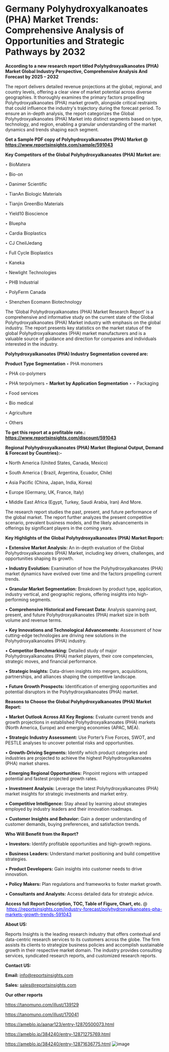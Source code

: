 # Germany Polyhydroxyalkanoates (PHA) Market Trends: Comprehensive Analysis of Opportunities and Strategic Pathways by 2032

<strong>According to a new research report titled Polyhydroxyalkanoates (PHA) Market Global Industry Perspective, Comprehensive Analysis And Forecast by 2025 – 2032</strong>

The report delivers detailed revenue projections at the global, regional, and country levels, offering a clear view of market potential across diverse geographies. It thoroughly examines the primary factors propelling Polyhydroxyalkanoates (PHA) market growth, alongside critical restraints that could influence the industry's trajectory during the forecast period. To ensure an in-depth analysis, the report categorizes the Global Polyhydroxyalkanoates (PHA) Market into distinct segments based on type, technology, and region, enabling a granular understanding of the market dynamics and trends shaping each segment.

<strong>Get a Sample PDF copy of Polyhydroxyalkanoates (PHA) Market </strong><strong>@<a href=https://www.reportsinsights.com/sample/591043 style=color:#0000ff;> https://www.reportsinsights.com/sample/591043</a></strong></font>

<strong>Key Competitors of the Global Polyhydroxyalkanoates (PHA) Market are:</strong>

‣ BioMatera

‣ Bio-on

‣ Danimer Scientific

‣ TianAn Biologic Materials

‣ Tianjin GreenBio Materials

‣ Yield10 Bioscience

‣ Bluepha

‣ Cardia Bioplastics

‣ CJ CheilJedang

‣ Full Cycle Bioplastics

‣ Kaneka

‣ Newlight Technologies

‣ PHB Industrial

‣ PolyFerm Canada

‣ Shenzhen Ecomann Biotechnology

The ‘Global Polyhydroxyalkanoates (PHA) Market Research Report’ is a comprehensive and informative study on the current state of the Global Polyhydroxyalkanoates (PHA) Market industry with emphasis on the global industry. The report presents key statistics on the market status of the global Polyhydroxyalkanoates (PHA) market manufacturers and is a valuable source of guidance and direction for companies and individuals interested in the industry.

<strong>Polyhydroxyalkanoates (PHA) Industry Segmentation covered are:</strong>

<strong>Product Type Segmentation</strong>
‣
PHA monomers

‣ PHA co-polymers

‣ PHA terpolymers
‣ 
<strong>Market by Application Segmentation</strong>
‣
‣  Packaging

‣ Food services

‣ Bio medical

‣ Agriculture

‣ Others

<strong>To get this report at a profitable rate.: <a href=https://www.reportsinsights.com/discount/591043 style=color:#0000ff;>https://www.reportsinsights.com/discount/591043</a></strong></font>

<strong>Regional Polyhydroxyalkanoates (PHA) Market (Regional Output, Demand &amp; Forecast by Countries):-</strong>

• North America (United States, Canada, Mexico)

• South America ( Brazil, Argentina, Ecuador, Chile)

• Asia Pacific (China, Japan, India, Korea)

• Europe (Germany, UK, France, Italy)

• Middle East Africa (Egypt, Turkey, Saudi Arabia, Iran) And More.

The research report studies the past, present, and future performance of the global market. The report further analyzes the present competitive scenario, prevalent business models, and the likely advancements in offerings by significant players in the coming years.

<strong>Key Highlights of the Global Polyhydroxyalkanoates (PHA) Market Report:</strong>

• <strong>Extensive Market Analysis:</strong> An in-depth evaluation of the Global Polyhydroxyalkanoates (PHA) Market, including key drivers, challenges, and opportunities shaping its growth.

• <strong>Industry Evolution:</strong> Examination of how the Polyhydroxyalkanoates (PHA) market dynamics have evolved over time and the factors propelling current trends.

• <strong>Granular Market Segmentation:</strong> Breakdown by product type, application, industry vertical, and geographic regions, offering insights into high-performing segments.

• <strong>Comprehensive Historical and Forecast Data:</strong> Analysis spanning past, present, and future Polyhydroxyalkanoates (PHA) market size in both volume and revenue terms.

• <strong>Key Innovations and Technological Advancements:</strong> Assessment of how cutting-edge technologies are driving new solutions in the Polyhydroxyalkanoates (PHA) industry.

• <strong>Competitor Benchmarking:</strong> Detailed study of major Polyhydroxyalkanoates (PHA) market players, their core competencies, strategic moves, and financial performance.

• <strong>Strategic Insights:</strong> Data-driven insights into mergers, acquisitions, partnerships, and alliances shaping the competitive landscape.

• <strong>Future Growth Prospects:</strong> Identification of emerging opportunities and potential disruptors in the Polyhydroxyalkanoates (PHA) market.

<strong>Reasons to Choose the Global Polyhydroxyalkanoates (PHA) Market Report:</strong>

• <strong>Market Outlook Across All Key Regions:</strong> Evaluate current trends and growth projections in established Polyhydroxyalkanoates (PHA) markets (North America, Europe) and emerging economies (APAC, MEA).

• <strong>Strategic Industry Assessment:</strong> Use Porter’s Five Forces, SWOT, and PESTLE analyses to uncover potential risks and opportunities.

• <strong>Growth-Driving Segments:</strong> Identify which product categories and industries are projected to achieve the highest Polyhydroxyalkanoates (PHA) market shares.

• <strong>Emerging Regional Opportunities:</strong> Pinpoint regions with untapped potential and fastest projected growth rates.

• <strong>Investment Analysis:</strong> Leverage the latest Polyhydroxyalkanoates (PHA) market insights for strategic investments and market entry.

• <strong>Competitive Intelligence:</strong> Stay ahead by learning about strategies employed by industry leaders and their innovation roadmaps.

• <strong>Customer Insights and Behavior:</strong> Gain a deeper understanding of customer demands, buying preferences, and satisfaction trends.

<strong>Who Will Benefit from the Report?</strong>

• <strong>Investors:</strong> Identify profitable opportunities and high-growth regions.

• <strong>Business Leaders:</strong> Understand market positioning and build competitive strategies.

• <strong>Product Developers:</strong> Gain insights into customer needs to drive innovation.

• <strong>Policy Makers:</strong> Plan regulations and frameworks to foster market growth.

• <strong>Consultants and Analysts:</strong> Access detailed data for strategic advice.
</ul>
<strong>Access full Report Description, TOC, Table of Figure, Chart, etc. </strong>@  <a href=https://reportsinsights.com/industry-forecast/polyhydroxyalkanoates-pha-markets-growth-trends-591043 style=color:#0000ff;>https://reportsinsights.com/industry-forecast/polyhydroxyalkanoates-pha-markets-growth-trends-591043</a></font>

<strong><strong>About US</strong>:</strong>

Reports Insights is the leading research industry that offers contextual and data-centric research services to its customers across the globe. The firm assists its clients to strategize business policies and accomplish sustainable growth in their respective market domain. The industry provides consulting services, syndicated research reports, and customized research reports.

<strong>Contact US:</strong>

<p class=""""><b>Email:</b> <a href=mailto:info@reportsinsights.com>info@reportsinsights.com</a></p>
<p class=""""><b>Sales:</b> <a href=mailto:sales@reportsinsights.com>sales@reportsinsights.com</a></p>

<strong>Our other reports</strong>

<a href=https://tanomuno.com/illust/139129>https://tanomuno.com/illust/139129</a>

<a href=https://tanomuno.com/illust/170041>https://tanomuno.com/illust/170041</a>

<a href=https://ameblo.jp/aanar123/entry-12870500073.html>https://ameblo.jp/aanar123/entry-12870500073.html</a>

<a href=https://ameblo.jp/384240/entry-12871275769.html>https://ameblo.jp/384240/entry-12871275769.html</a>

<a href=https://ameblo.jp/384240/entry-12871636775.html>https://ameblo.jp/384240/entry-12871636775.html</a>
![image](https://github.com/user-attachments/assets/bdd6046a-46fb-4819-8d75-b9bbc89be0ea)
